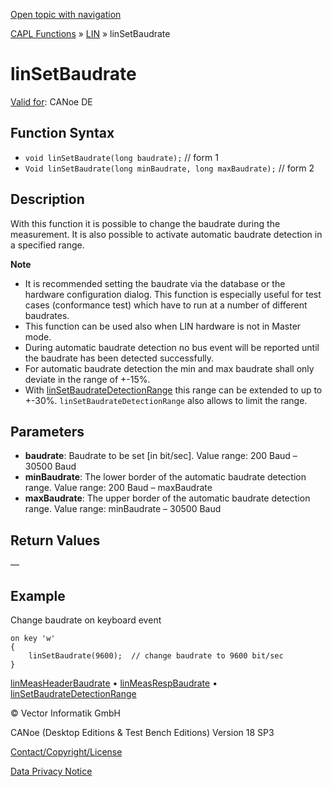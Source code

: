 [Open topic with navigation](../../../../../CANoeDEFamily.htm#Topics/CAPLFunctions/LIN/Functions/CAPLfunctionLINSetBaudrate.md)

[CAPL Functions](../../CAPLfunctions.md) » [LIN](../CAPLfunctionsLINOverview.md) » linSetBaudrate

# linSetBaudrate

[Valid for](../../../Shared/FeatureAvailability.md): CANoe DE

## Function Syntax

- `void linSetBaudrate(long baudrate);` // form 1
- `Void linSetBaudrate(long minBaudrate, long maxBaudrate);` // form 2

## Description

With this function it is possible to change the baudrate during the measurement. It is also possible to activate automatic baudrate detection in a specified range.

**Note**

- It is recommended setting the baudrate via the database or the hardware configuration dialog. This function is especially useful for test cases (conformance test) which have to run at a number of different baudrates.
- This function can be used also when LIN hardware is not in Master mode.
- During automatic baudrate detection no bus event will be reported until the baudrate has been detected successfully.
- For automatic baudrate detection the min and max baudrate shall only deviate in the range of +-15%.
- With [linSetBaudrateDetectionRange](CAPLfunctionLINSetBaudrateDetectionRange.md) this range can be extended to up to +-30%. `linSetBaudrateDetectionRange` also allows to limit the range.

## Parameters

- **baudrate**: Baudrate to be set [in bit/sec]. Value range: 200 Baud – 30500 Baud
- **minBaudrate**: The lower border of the automatic baudrate detection range. Value range: 200 Baud – maxBaudrate
- **maxBaudrate**: The upper border of the automatic baudrate detection range. Value range: minBaudrate – 30500 Baud

## Return Values

—

## Example

Change baudrate on keyboard event

```plaintext
on key 'w'
{
    linSetBaudrate(9600);  // change baudrate to 9600 bit/sec
}
```

[linMeasHeaderBaudrate](CAPLfunctionLINMeasHeaderBaudrate.md) • [linMeasRespBaudrate](CAPLfunctionLINMeasRespBaudrate.md) • [linSetBaudrateDetectionRange](CAPLfunctionLINSetBaudrateDetectionRange.md)

© Vector Informatik GmbH

CANoe (Desktop Editions & Test Bench Editions) Version 18 SP3

[Contact/Copyright/License](../../../Shared/ContactCopyrightLicense.md)

[Data Privacy Notice](https://www.vector.com/int/en/company/get-info/privacy-policy/)